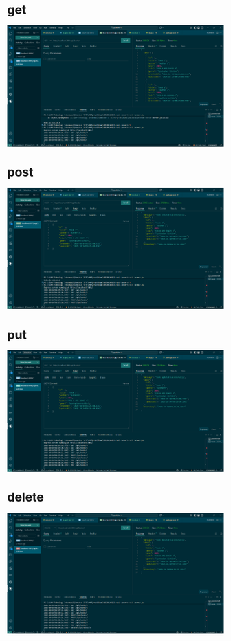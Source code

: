 # get
![alt text](image-2.png)
# post
![alt text](image-3.png)
# put
![alt text](image-4.png)
# delete
![alt text](image-5.png)
